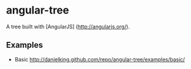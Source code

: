 angular-tree
=============

A tree built with [AngularJS] (http://angularjs.org/).

Examples
----------

* Basic http://danielking.github.com/repo/angular-tree/examples/basic/

